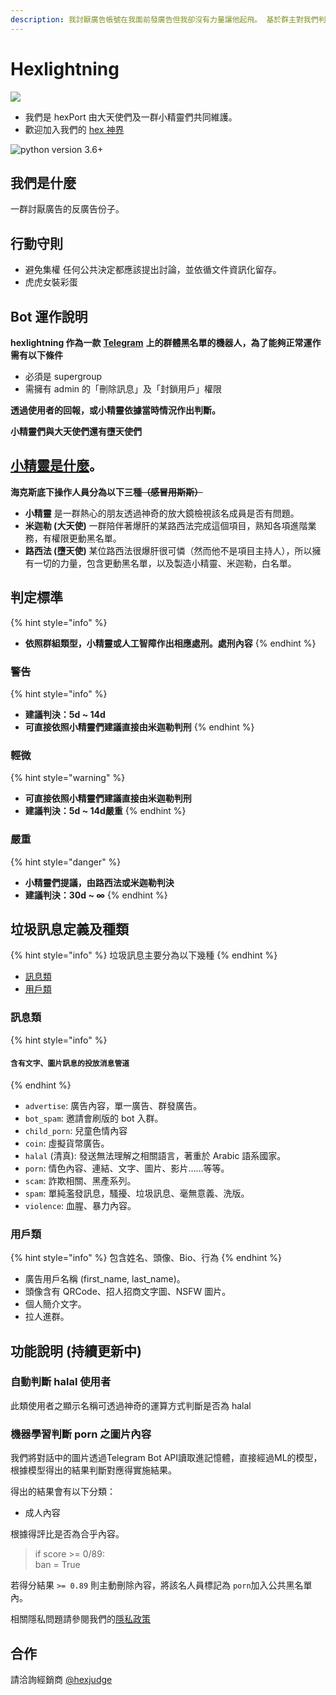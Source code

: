 ```yaml
---
description: 我討厭廣告帳號在我面前發廣告但我卻沒有力量讓他起飛。 基於群主對我們判斷的信任，並持續監督我們避免極權化。
---
```


# Hexlightning

![](https://dr.sudo.host/HRYESc+)

* 我們是 hexPort 由大天使們及一群小精靈們共同維護。
* 歡迎加入我們的 [hex 神界](https://t.me/hexuniverse)

![python version 3.6+](https://img.shields.io/badge/python-3.6%2B-blue.svg)

## **我們是什麼**

一群討厭廣告的反廣告份子。

## **行動守則**

* 避免集權 任何公共決定都應該提出討論，並依循文件資訊化留存。
* 虎虎女裝彩蛋

## **Bot 運作說明**

**hexlightning 作為一款** [**Telegram**](https://telegram.org) **上的群體黑名單的機器人，為了能夠正常運作需有以下條件**

* 必須是 supergroup
* 需擁有 admin 的「刪除訊息」及「封鎖用戶」權限

**透過使用者的回報，或小精靈依據當時情況作出判斷。**

**小精靈們與大天使們還有墮天使們**

## [小精靈是什麼](https://www.ptt.cc/bbs/Gossiping/M.1533196289.A.B6B.html)。

**海克斯底下操作人員分為以下三種**~~**（感冒用斯斯）**~~

* **小精靈** 是一群熱心的朋友透過神奇的放大鏡檢視該名成員是否有問題。
* **米迦勒 \(大天使\)** 一群陪伴著爆肝的某路西法完成這個項目，熟知各項進階業務，有權限更動黑名單。
* **路西法 \(墮天使\)** 某位路西法很爆肝很可憐（然而他不是項目主持人），所以擁有一切的力量，包含更動黑名單，以及製造小精靈、米迦勒，白名單。

## **判定標準**

{% hint style="info" %}
* **依照群組類型，小精靈或人工智障作出相應處刑。處刑內容**
{% endhint %}

### **警告**

{% hint style="info" %}
* **建議判決：5d ~ 14d**
* **可直接依照小精靈們建議直接由米迦勒判刑**
{% endhint %}

### **輕微**

{% hint style="warning" %}
* **可直接依照小精靈們建議直接由米迦勒判刑**
* **建議判決：5d ~ 14d嚴重**
{% endhint %}

### 嚴重

{% hint style="danger" %}
* **小精靈們提議，由路西法或米迦勒判決**
* **建議判決：30d ~ ∞**
{% endhint %}

## **垃圾訊息定義及種類**

{% hint style="info" %}
垃圾訊息主要分為以下幾種
{% endhint %}

* [訊息類]()
* [用戶類]()

### **訊息類**

{% hint style="info" %}
#### `含有文字、圖片訊息的投放消息管道`
{% endhint %}

* `advertise`: 廣告內容，單一廣告、群發廣告。
* `bot_spam`: 邀請會刷版的 bot 入群。
* `child_porn`: 兒童色情內容
* `coin`: 虛擬貨幣廣告。
* `halal` \(清真\): 發送無法理解之相關語言，著重於 Arabic 語系國家。
* `porn`: 情色內容、連結、文字、圖片、影片……等等。
* `scam`: 詐欺相關、黑產系列。
* `spam`: 單純濫發訊息，騷擾、垃圾訊息、毫無意義、洗版。
* `violence`: 血腥、暴力內容。

### **用戶類**

{% hint style="info" %}
包含姓名、頭像、Bio、行為
{% endhint %}

* 廣告用戶名稱 \(first\_name, last\_name\)。
* 頭像含有 QRCode、招人招商文字圖、NSFW 圖片。
* 個人簡介文字。
* 拉人進群。

## **功能說明 \(持續更新中\)**

### **自動判斷 halal 使用者**

此類使用者之顯示名稱可透過神奇的運算方式判斷是否為 halal

### **機器學習判斷 porn 之圖片內容**

我們將對話中的圖片透過Telegram Bot API讀取進記憶體，直接經過ML的模型，根據模型得出的結果判斷對應得實施結果。

得出的結果會有以下分類：

* 成人內容

根據得評比是否為合乎內容。

> if score &gt;= 0/89:  
>       ban = True

若得分結果 `>= 0.89` 則主動刪除內容，將該名人員標記為  `porn`加入公共黑名單內。

相關隱私問題請參閱我們的[隱私政策](privacy-policy.md#zi-liao-yu-ji-qi-xue-xi)

## **合作**

請洽詢經銷商 [@hexjudge](https://t.me/hexjudge)

